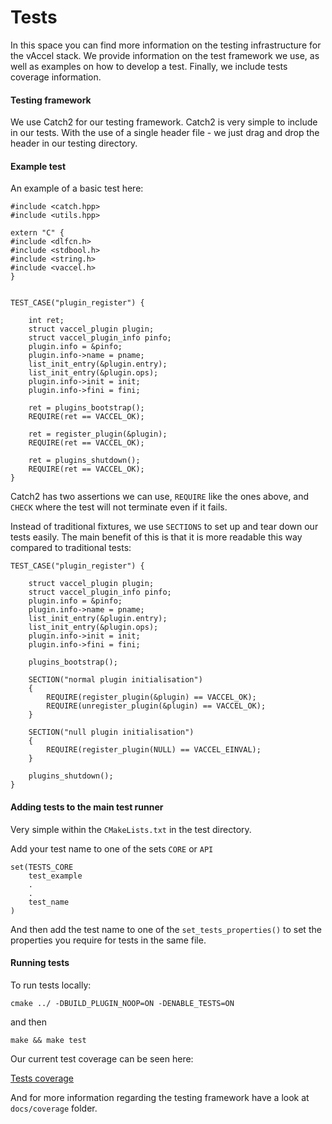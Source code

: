 # Tests

In this space you can find more information on the testing infrastructure for the vAccel stack. We provide information on the test framework we use, as well as examples on how to develop a test. Finally, we include tests coverage information.

#### Testing framework

We use Catch2 for our testing framework. Catch2 is very simple to include in our tests. With the use of a single header file - we just drag and drop the header in our testing directory.

#### Example test

An example of a basic test here:

```
#include <catch.hpp>
#include <utils.hpp>

extern "C" {
#include <dlfcn.h>
#include <stdbool.h>
#include <string.h>
#include <vaccel.h>
}


TEST_CASE("plugin_register") {

    int ret;
    struct vaccel_plugin plugin;
    struct vaccel_plugin_info pinfo;
    plugin.info = &pinfo;
    plugin.info->name = pname;
    list_init_entry(&plugin.entry);
    list_init_entry(&plugin.ops);
    plugin.info->init = init;
    plugin.info->fini = fini;

    ret = plugins_bootstrap();
    REQUIRE(ret == VACCEL_OK);

    ret = register_plugin(&plugin);
    REQUIRE(ret == VACCEL_OK);

    ret = plugins_shutdown();
    REQUIRE(ret == VACCEL_OK);
}
```

Catch2 has two assertions we can use, ```REQUIRE``` like the ones above, and ```CHECK``` where the test will not terminate even if it fails.

Instead of traditional fixtures, we use ```SECTIONS``` to set up and tear down our tests easily. The main benefit of this is that it is more readable this way compared to traditional tests:

```
TEST_CASE("plugin_register") {

    struct vaccel_plugin plugin;
    struct vaccel_plugin_info pinfo;
    plugin.info = &pinfo;
    plugin.info->name = pname;
    list_init_entry(&plugin.entry);
    list_init_entry(&plugin.ops);
    plugin.info->init = init;
    plugin.info->fini = fini;

    plugins_bootstrap();

    SECTION("normal plugin initialisation") 
    {
        REQUIRE(register_plugin(&plugin) == VACCEL_OK);
        REQUIRE(unregister_plugin(&plugin) == VACCEL_OK);
    }

    SECTION("null plugin initialisation")
    {
        REQUIRE(register_plugin(NULL) == VACCEL_EINVAL);
    }

    plugins_shutdown();
}
```

#### Adding tests to the main test runner

Very simple within the ```CMakeLists.txt``` in the test directory. 

Add your test name to one of the sets ```CORE``` or ```API``` 

```
set(TESTS_CORE
    test_example
    .
    .
    test_name
)
```

And then add the test name to one of the ```set_tests_properties()``` to set the properties you require for tests in the same file.


#### Running tests

To run tests locally:

```cmake ../ -DBUILD_PLUGIN_NOOP=ON -DENABLE_TESTS=ON```

and then 

```make && make test```

Our current test coverage can be seen here: 

[Tests coverage](/coverage/coverage.md)

And for more information regarding the testing framework have a look at ```docs/coverage``` folder.
